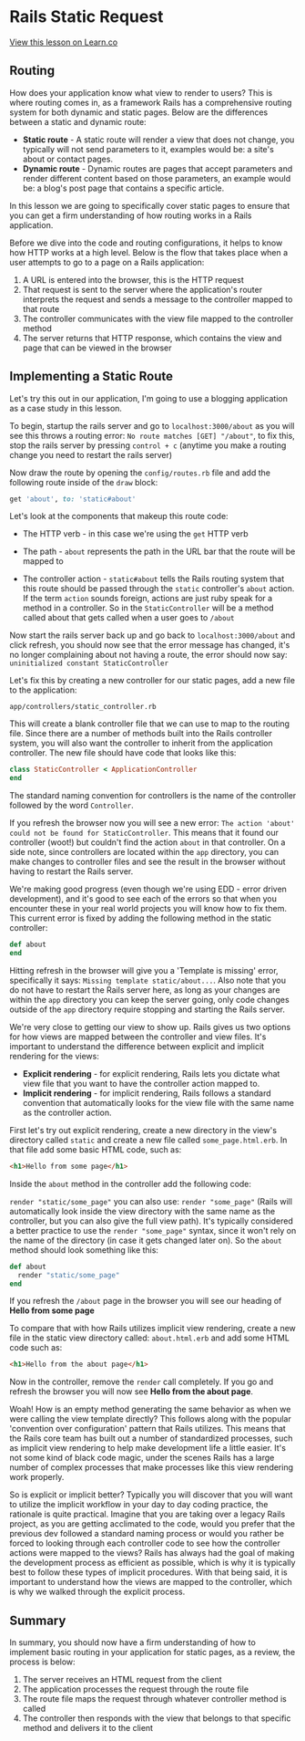 # Rails Static Request

<a href='https://learn.co/lessons/rails-static-request-readme' data-visibility='hidden'>View this lesson on Learn.co</a>

## Routing

How does your application know what view to render to users? This is where routing comes in, as a framework Rails has a comprehensive routing system for both dynamic and static pages. Below are the differences between a static and dynamic route:

* **Static route** - A static route will render a view that does not change, you typically will not send parameters to it, examples would be: a site's about or contact pages.
* **Dynamic route** - Dynamic routes are pages that accept parameters and render different content based on those parameters, an example would be: a blog's post page that contains a specific article.

In this lesson we are going to specifically cover static pages to ensure that you can get a firm understanding of how routing works in a Rails application.

Before we dive into the code and routing configurations, it helps to know how HTTP works at a high level. Below is the flow that takes place when a user attempts to go to a page on a Rails application:

1. A URL is entered into the browser, this is the HTTP request
2. That request is sent to the server where the application's router interprets the request and sends a message to the controller mapped to that route
3. The controller communicates with the view file mapped to the controller method
4. The server returns that HTTP response, which contains the view and page that can be viewed in the browser

## Implementing a Static Route

Let's try this out in our application, I'm going to use a blogging application as a case study in this lesson.

To begin, startup the rails server and go to ```localhost:3000/about``` as you will see this throws a routing error: ```No route matches [GET] "/about"```, to fix this, stop the rails server by pressing ```control + c``` (anytime you make a routing change you need to restart the rails server)

Now draw the route by opening the ```config/routes.rb``` file and add the following route inside of the ```draw``` block:

```ruby
get 'about', to: 'static#about'
````

Let's look at the components that makeup this route code:

* The HTTP verb - in this case we're using the `get` HTTP verb

* The path - `about` represents the path in the URL bar that the route will be mapped to

* The controller action - `static#about` tells the Rails routing system that this route should be passed through the `static` controller's `about` action. If the term `action` sounds foreign, actions are just ruby speak for a method in a controller. So in the `StaticController` will be a method called about that gets called when a user goes to `/about`

Now start the rails server back up and go back to ```localhost:3000/about``` and click refresh, you should now see that the error message has changed, it's no longer complaining about not having a route, the error should now say: ```uninitialized constant StaticController```

Let's fix this by creating a new controller for our static pages, add a new file to the application:

```app/controllers/static_controller.rb```

This will create a blank controller file that we can use to map to the routing file. Since there are a number of methods built into the Rails controller system, you will also want the controller to inherit from the application controller. The new file should have code that looks like this:

```ruby
class StaticController < ApplicationController
end
```

The standard naming convention for controllers is the name of the controller followed by the word ```Controller```.

If you refresh the browser now you will see a new error: ```The action 'about' could not be found for StaticController```. This means that it found our controller (woot!) but couldn't find the action `about` in that controller. On a side note, since controllers are located within the `app` directory, you can make changes to controller files and see the result in the browser without having to restart the Rails server.

We're making good progress (even though we're using EDD - error driven development), and it's good to see each of the errors so that when you encounter these in your real world projects you will know how to fix them. This current error is fixed by adding the following method in the static controller:

```ruby
def about
end
```

Hitting refresh in the browser will give you a 'Template is missing' error, specifically it says: ```Missing template static/about...```. Also note that you do not have to restart the Rails server here, as long as your changes are within the `app` directory you can keep the server going, only code changes outside of the `app` directory require stopping and starting the Rails server.

We're very close to getting our view to show up. Rails gives us two options for how views are mapped between the controller and view files. It's important to understand the difference between explicit and implicit rendering for the views:

* **Explicit rendering** - for explicit rendering, Rails lets you dictate what view file that you want to have the controller action mapped to.
* **Implicit rendering** - for implicit rendering, Rails follows a standard convention that automatically looks for the view file with the same name as the controller action.

First let's try out explicit rendering, create a new directory in the view's directory called ```static``` and create a new file called ```some_page.html.erb```. In that file add some basic HTML code, such as:

```html
<h1>Hello from some page</h1>
```

Inside the `about` method in the controller add the following code:

`render "static/some_page"` you can also use: `render "some_page"` (Rails will automatically look inside the view directory with the same name as the controller, but you can also give the full view path). It's typically considered a better practice to use the `render "some_page"` syntax, since it won't rely on the name of the directory (in case it gets changed later on). So the `about` method should look something like this:

```ruby
def about
  render "static/some_page"
end
```

If you refresh the `/about` page in the browser you will see our heading of **Hello from some page**

To compare that with how Rails utilizes implicit view rendering, create a new file in the static view directory called: `about.html.erb` and add some HTML code such as:

```html
<h1>Hello from the about page</h1>
```

Now in the controller, remove the `render` call completely. If you go and refresh the browser you will now see **Hello from the about page**.

Woah! How is an empty method generating the same behavior as when we were calling the view template directly? This follows along with the popular 'convention over configuration' pattern that Rails utilizes. This means that the Rails core team has built out a number of standardized processes, such as implicit view rendering to help make development life a little easier. It's not some kind of black code magic, under the scenes Rails has a large number of complex processes that make processes like this view rendering work properly.

So is explicit or implicit better? Typically you will discover that you will want to utilize the implicit workflow in your day to day coding practice, the rationale is quite practical. Imagine that you are taking over a legacy Rails project, as you are getting acclimated to the code, would you prefer that the previous dev followed a standard naming process or would you rather be forced to looking through each controller code to see how the controller actions were mapped to the views? Rails has always had the goal of making the development process as efficient as possible, which is why it is typically best to follow these types of implicit procedures. With that being said, it is important to understand how the views are mapped to the controller, which is why we walked through the explicit process.

## Summary

In summary, you should now have a firm understanding of how to implement basic routing in your application for static pages, as a review, the process is below:

1. The server receives an HTML request from the client
2. The application processes the request through the route file
3. The route file maps the request through whatever controller method is called
4. The controller then responds with the view that belongs to that specific method and delivers it to the client
